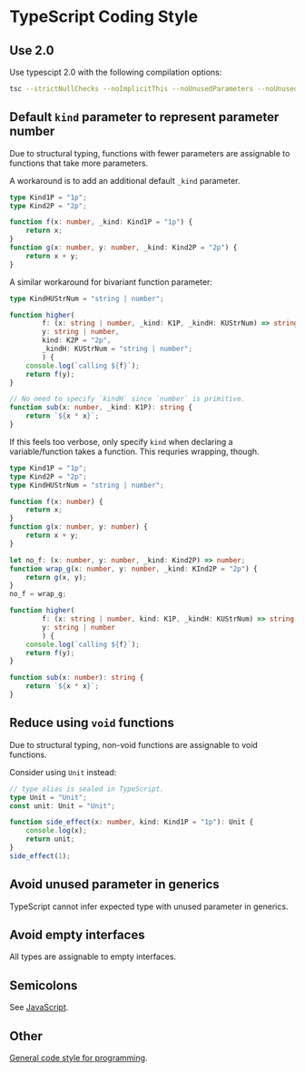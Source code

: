 TypeScript Coding Style
=======================

Use 2.0
--------

Use typescipt 2.0 with the following compilation options:

```sh
tsc --strictNullChecks --noImplicitThis --noUnusedParameters --noUnusedLocals
```

Default `kind` parameter to represent parameter number
------------------------------------------------------

Due to structural typing,
functions with fewer parameters are assignable to functions that take more parameters.

A workaround is to add an additional default `_kind` parameter.

```typescript
type Kind1P = "1p";
type Kind2P = "2p";

function f(x: number, _kind: Kind1P = "1p") {
    return x;
}
function g(x: number, y: number, _kind: Kind2P = "2p") {
    return x + y;
}
```

A similar workaround for bivariant function parameter:

```typescript
type KindHUStrNum = "string | number";

function higher(
        f: (x: string | number, _kind: K1P, _kindH: KUStrNum) => string,
        y: string | number,
        kind: K2P = "2p",
        _kindH: KUStrNum = "string | number";
        ) {
	console.log(`calling ${f}`);
	return f(y);
}

// No need to specify `kindH` since `number` is primitive.
function sub(x: number, _kind: K1P): string {
	return `${x * x}`;
}
```

If this feels too verbose,
only specify `kind` when declaring a variable/function takes a function.
This requries wrapping, though.

```typescript
type Kind1P = "1p";
type Kind2P = "2p";
type KindHUStrNum = "string | number";

function f(x: number) {
    return x;
}
function g(x: number, y: number) {
    return x + y;
}

let no_f: (x: number, y: number, _kind: Kind2P) => number;
function wrap_g(x: number, y: number, _kind: KInd2P = "2p") {
    return g(x, y);
}
no_f = wrap_g;

function higher(
        f: (x: string | number, kind: K1P, _kindH: KUStrNum) => string,
        y: string | number
        ) {
	console.log(`calling ${f}`);
	return f(y);
}

function sub(x: number): string {
	return `${x * x}`;
}
```

Reduce using `void` functions
-----------------------------

Due to structural typing, non-void functions are assignable to void functions.

Consider using `Unit` instead:

```typescript
// type alias is sealed in TypeScript.
type Unit = "Unit";
const unit: Unit = "Unit";

function side_effect(x: number, kind: Kind1P = "1p"): Unit {
    console.log(x);
    return unit;
}
side_effect(1);
```

Avoid unused parameter in generics
----------------------------------

TypeScript cannot infer expected type with unused parameter in generics.

Avoid empty interfaces
----------------------

All types are assignable to empty interfaces.

Semicolons
----------

See [JavaScript](/coding-style/javascript/).

Other
-----

[General code style for programming](/coding-style/general/).